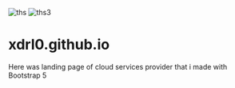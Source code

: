 ![ths](https://user-images.githubusercontent.com/102425672/173485904-4a194102-3b60-4814-b88f-a32992c43897.png)
![ths3](https://user-images.githubusercontent.com/102425672/173485919-446b861d-cc5f-41a9-bd23-a30471055193.png)
# xdrl0.github.io
Here was landing page of cloud services provider that i made with Bootstrap 5
